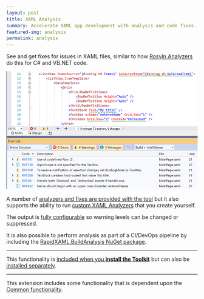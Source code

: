 ```yaml
---
layout: post
title: XAML Analysis
summary: Accelerate XAML app development with analysis and code fixes.
featured-img: analysis
permalink: analysis
---
```


See and get fixes for issues in XAML files, similar to how [Rosyln Analyzers](https://docs.microsoft.com/en-us/visualstudio/code-quality/roslyn-analyzers-overview?view=vs-2019) do this for C# and VB.NET code.

![Visual Studio XAML editor showing highlighted issues](./assets/img/posts/example-xaml-analysis.png)

A number of [analyzers and fixes are provided with the tool](https://github.com/mrlacey/Rapid-XAML-Toolkit/tree/main/docs/warnings) but it also supports the ability to run [custom XAML Analyzers](./custom-analysis) that you create yourself.

The output is [fully configurable](https://github.com/mrlacey/Rapid-XAML-Toolkit/blob/main/docs/configuring-analysis.md) so warning levels can be changed or suppressed.

It is also possible to perform analysis as part of a CI/DevOps pipeline by including the [RapidXAML.BuildAnalysis NuGet package](https://www.nuget.org/packages/RapidXaml.BuildAnalysis/).

---

This functionality is [included when you **install the Toolkit**](https://marketplace.visualstudio.com/items?itemName=MattLaceyLtd.RapidXamlToolkit) but can also be [installed separately](https://marketplace.visualstudio.com/items?itemName=MattLaceyLtd.RapidXamlAnalysis).

---

This extension includes some functionality that is dependent upon the [Common functionality](./common).
